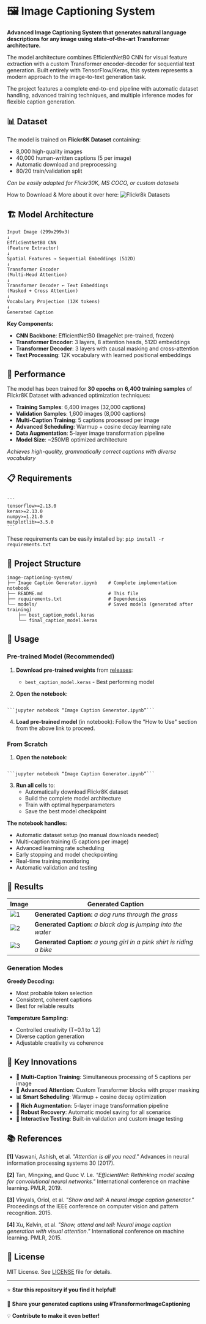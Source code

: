 # 🖼️ Image Captioning System

**Advanced Image Captioning System that generates natural language descriptions for any image using state-of-the-art Transformer architecture.**

The model architecture combines EfficientNetB0 CNN for visual feature extraction with a custom Transformer encoder-decoder for sequential text generation. Built entirely with TensorFlow/Keras, this system represents a modern approach to the image-to-text generation task.

The project features a complete end-to-end pipeline with automatic dataset handling, advanced training techniques, and multiple inference modes for flexible caption generation.

## 📊 Dataset

The model is trained on **Flickr8K Dataset** containing:
- 8,000 high-quality images
- 40,000 human-written captions (5 per image)
- Automatic download and preprocessing
- 80/20 train/validation split

*Can be easily adapted for Flickr30K, MS COCO, or custom datasets*

How to Download & More about it over here: ![Flickr8k Datasets](https://github.com/Avaneesh40585/Image-Captioning/releases/tag/dataset) 

## 🏗️ Model Architecture
```
Input Image (299x299x3)
↓
EfficientNetB0 CNN
(Feature Extractor)
↓
Spatial Features → Sequential Embeddings (512D)
↓
Transformer Encoder
(Multi-Head Attention)
↓
Transformer Decoder ← Text Embeddings
(Masked + Cross Attention)
↓
Vocabulary Projection (12K tokens)
↓
Generated Caption
```

**Key Components:**
- **CNN Backbone**: EfficientNetB0 (ImageNet pre-trained, frozen)
- **Transformer Encoder**: 3 layers, 8 attention heads, 512D embeddings
- **Transformer Decoder**: 3 layers with causal masking and cross-attention
- **Text Processing**: 12K vocabulary with learned positional embeddings

## 🚀 Performance

The model has been trained for **30 epochs** on **6,400 training samples** of Flickr8K Dataset with advanced optimization techniques:

- **Training Samples**: 6,400 images (32,000 captions)
- **Validation Samples**: 1,600 images (8,000 captions)
- **Multi-Caption Training**: 5 captions processed per image
- **Advanced Scheduling**: Warmup + cosine decay learning rate
- **Data Augmentation**: 5-layer image transformation pipeline
- **Model Size**: ~250MB optimized architecture

*Achieves high-quality, grammatically correct captions with diverse vocabulary*

## 📋 Requirements
<code>
```
tensorflow>=2.13.0
keras>=2.13.0
numpy>=1.21.0
matplotlib>=3.5.0
```
</code>

These requirements can be easily installed by: `pip install -r requirements.txt`

## 📁 Project Structure
```
image-captioning-system/
├── Image Caption Generator.ipynb    # Complete implementation notebook
├── README.md                        # This file
├── requirements.txt                 # Dependencies
└── models/                          # Saved models (generated after training)
    ├── best_caption_model.keras
    └── final_caption_model.keras
```


## 🎯 Usage

### Pre-trained Model (Recommended)

1. **Download pre-trained weights** from [releases](https://github.com/Avaneesh40585/Image-Captioning/releases/tag/v1.0-weights):
   - `best_caption_model.keras` - Best performing model

2. **Open the notebook**:
<code>
```jupyter notebook “Image Caption Generator.ipynb”```
</code>

4. **Load pre-trained model** (in notebook):
   Follow the "How to Use" section from the above link to proceed.
   

### From Scratch

1. **Open the notebook**:
<code>
```jupyter notebook “Image Caption Generator.ipynb”```
</code>

3. **Run all cells** to:
   - Automatically download Flickr8K dataset
   - Build the complete model architecture
   - Train with optimal hyperparameters
   - Save the best model checkpoint

**The notebook handles:**
- Automatic dataset setup (no manual downloads needed)
- Multi-caption training (5 captions per image)
- Advanced learning rate scheduling
- Early stopping and model checkpointing
- Real-time training monitoring
- Automatic validation and testing


## 🎨 Results

| Image | Generated Caption |
|-------|------------------|
| ![1](https://github.com/user-attachments/assets/07743043-bf9a-4738-af91-0725177f384b) | **Generated Caption:** *a dog runs through the grass* |
| ![2](https://github.com/user-attachments/assets/1c04991d-205e-42bb-befd-e839ab9bd3b4) | **Generated Caption:** *a black dog is jumping into the water* |
| ![3](https://github.com/user-attachments/assets/539a8058-4eb1-48b1-a892-852a97bc2652) | **Generated Caption:** *a young girl in a pink shirt is riding a bike* |

### Generation Modes

**Greedy Decoding:**
- Most probable token selection
- Consistent, coherent captions
- Best for reliable results

**Temperature Sampling:**
- Controlled creativity (T=0.1 to 1.2)
- Diverse caption generation
- Adjustable creativity vs coherence


## 🚀 Key Innovations

- **🎯 Multi-Caption Training**: Simultaneous processing of 5 captions per image
- **🧠 Advanced Attention**: Custom Transformer blocks with proper masking
- **📊 Smart Scheduling**: Warmup + cosine decay optimization
- **🎨 Rich Augmentation**: 5-layer image transformation pipeline
- **💾 Robust Recovery**: Automatic model saving for all scenarios
- **🔄 Interactive Testing**: Built-in validation and custom image testing


## 📚 References

**[1]** Vaswani, Ashish, et al. *"Attention is all you need."* Advances in neural information processing systems 30 (2017).

**[2]** Tan, Mingxing, and Quoc V. Le. *"EfficientNet: Rethinking model scaling for convolutional neural networks."* International conference on machine learning. PMLR, 2019.

**[3]** Vinyals, Oriol, et al. *"Show and tell: A neural image caption generator."* Proceedings of the IEEE conference on computer vision and pattern recognition. 2015.

**[4]** Xu, Kelvin, et al. *"Show, attend and tell: Neural image caption generation with visual attention."* International conference on machine learning. PMLR, 2015.


## 📄 License

MIT License. See [LICENSE](LICENSE) file for details.

---

⭐ **Star this repository if you find it helpful!**

🔗 **Share your generated captions using #TransformerImageCaptioning**

💡 **Contribute to make it even better!**








